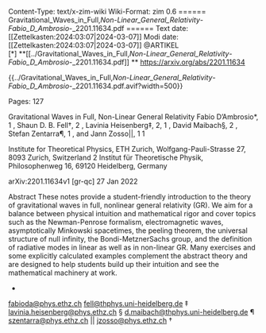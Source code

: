 Content-Type: text/x-zim-wiki
Wiki-Format: zim 0.6
====== Gravitational_Waves_in_Full,_Non-Linear_General_Relativity_-_Fabio_D_Ambrosio_-_2201.11634.pdf ======
Text date: [[Zettelkasten:2024:03:07|2024-03-07]] Modi date: [[Zettelkasten:2024:03:07|2024-03-07]]
@ARTIKEL  
[*] **[[../Gravitational_Waves_in_Full,_Non-Linear_General_Relativity_-_Fabio_D_Ambrosio_-_2201.11634.pdf]] **
https://arxiv.org/abs/2201.11634


{{../Gravitational_Waves_in_Full,_Non-Linear_General_Relativity_-_Fabio_D_Ambrosio_-_2201.11634.pdf.avif?width=500}}

Pages:           127


Gravitational Waves in Full, Non-Linear General Relativity
Fabio D’Ambrosio*, 1 , Shaun D. B. Fell†, 2 , Lavinia Heisenberg‡, 2, 1 , David Maibach§, 2 , Stefan
Zentarra¶, 1 , and Jann Zosso||, 1
1

Institute for Theoretical Physics, ETH Zurich, Wolfgang-Pauli-Strasse 27, 8093 Zurich, Switzerland
2
Institut für Theoretische Physik, Philosophenweg 16, 69120 Heidelberg, Germany

arXiv:2201.11634v1 [gr-qc] 27 Jan 2022

Abstract
These notes provide a student-friendly introduction to the theory of gravitational waves in full, nonlinear general relativity (GR). We aim for a balance between physical intuition and mathematical rigor
and cover topics such as the Newman-Penrose formalism, electromagnetic waves, asymptotically
Minkowski spacetimes, the peeling theorem, the universal structure of null infinity, the Bondi-MetznerSachs group, and the definition of radiative modes in linear as well as in non-linear GR. Many exercises
and some explicitly calculated examples complement the abstract theory and are designed to help
students build up their intuition and see the mathematical machinery at work.

*

fabioda@phys.ethz.ch
fell@thphys.uni-heidelberg.de
‡
lavinia.heisenberg@phys.ethz.ch
§
d.maibach@thphys.uni-heidelberg.de
¶
szentarra@phys.ethz.ch
||
jzosso@phys.ethz.ch
†

